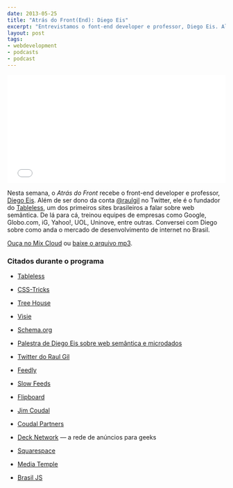 ```yaml
---
date: 2013-05-25
title: "Atrás do Front(End): Diego Eis"
excerpt: "Entrevistamos o font-end developer e professor, Diego Eis. Além de ser dono da conta @raulgil no Twitter, ele é o fundador do Tableless, um dos primeiros sites a ensinar web semântica no Brasil"
layout: post
tags: 
- webdevelopment
- podcasts
- podcast
---
```


<iframe width="100%" height="250" src="//www.mixcloud.com/widget/iframe/?feed=http%3A%2F%2Fwww.mixcloud.com%2Feduf%2Fdiego-eis-front-end-developer-e-raul-gil-no-twitter%2F&embed_uuid=ced4e029-97c4-46e2-bb35-f6ac83ea9d88&stylecolor=&embed_type=widget_standard" frameborder="0"></iframe>

Nesta semana, o *Atrás do Front* recebe o front-end developer e professor, [Diego Eis](https://twitter.com/diegoeis). Além de ser dono da conta [@raulgil](https://twitter.com/raulgil) no Twitter, ele é o fundador do [Tableless](http://tableless.com.br/), um dos primeiros sites brasileiros a falar sobre web semântica. De lá para cá, treinou equipes de empresas como Google, Globo.com, iG, Yahoo!, UOL, Uninove, entre outras. Conversei com Diego sobre como anda o mercado de desenvolvimento de internet no Brasil.

[Ouça no Mix Cloud](http://www.mixcloud.com/eduf/diego-eis-front-end-developer-e-raul-gil-no-twitter/) ou [baixe o arquivo mp3](http://www.mediafire.com/?b15w5aau0501s5c).
<!--more-->

### Citados durante o programa

* [Tableless](http://tableless.com.br/)

* [CSS-Tricks](http://css-tricks.com/)

* [Tree House](http://teamtreehouse.com/)

* [Visie](http://visie.com.br)

* [Schema.org](http://schema.org/)

* [Palestra de Diego Eis sobre web semântica e microdados](https://speakerdeck.com/diegoeis/a-semantica-do-html)

* [Twitter do Raul Gil](https://twitter.com/raulgil)

* [Feedly](http://www.feedly.com/)

* [Slow Feeds](https://itunes.apple.com/us/app/slow-feeds/id511900080?mt=8)

* [Flipboard](http://flipboard.com/)

* [Jim Coudal](https://twitter.com/Coudal)

* [Coudal Partners](http://www.coudal.com/)

* [Deck Network](http://decknetwork.net/) — a rede de anúncios para geeks

* [Squarespace](http://www.squarespace.com/)

* [Media Temple](http://mediatemple.net/)

* [Brasil JS](http://brasiljs.org)